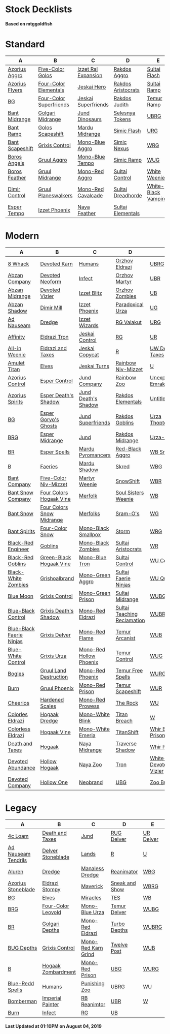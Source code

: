 # Stock Decklists
#### Based on mtggoldfish


# Standard

|                                A                                 |                                        B                                         |                                    C                                     |                                   D                                    |                                     E                                      |
|------------------------------------------------------------------|----------------------------------------------------------------------------------|--------------------------------------------------------------------------|------------------------------------------------------------------------|----------------------------------------------------------------------------|
|[Azorius Aggro](./mtggoldfish/Standard/decks/Azorius_Aggro.md)    |[Five-Color Golos](./mtggoldfish/Standard/decks/Five-Color_Golos.md)              |[Izzet Ral Expansion](./mtggoldfish/Standard/decks/Izzet_Ral_Expansion.md)|[Rakdos Aggro](./mtggoldfish/Standard/decks/Rakdos_Aggro.md)            |[Sultai Flash](./mtggoldfish/Standard/decks/Sultai_Flash.md)                |
|[Azorius Flyers](./mtggoldfish/Standard/decks/Azorius_Flyers.md)  |[Four-Color Elementals](./mtggoldfish/Standard/decks/Four-Color_Elementals.md)    |[Jeskai Hero](./mtggoldfish/Standard/decks/Jeskai_Hero.md)                |[Rakdos Aristocrats](./mtggoldfish/Standard/decks/Rakdos_Aristocrats.md)|[Sultai Ramp](./mtggoldfish/Standard/decks/Sultai_Ramp.md)                  |
|[BG](./mtggoldfish/Standard/decks/BG.md)                          |[Four-Color Superfriends](./mtggoldfish/Standard/decks/Four-Color_Superfriends.md)|[Jeskai Superfriends](./mtggoldfish/Standard/decks/Jeskai_Superfriends.md)|[Rakdos Judith](./mtggoldfish/Standard/decks/Rakdos_Judith.md)          |[Temur Ramp](./mtggoldfish/Standard/decks/Temur_Ramp.md)                    |
|[Bant Midrange](./mtggoldfish/Standard/decks/Bant_Midrange.md)    |[Golgari Midrange](./mtggoldfish/Standard/decks/Golgari_Midrange.md)              |[Jund Dinosaurs](./mtggoldfish/Standard/decks/Jund_Dinosaurs.md)          |[Selesnya Tokens](./mtggoldfish/Standard/decks/Selesnya_Tokens.md)      |[UBRG](./mtggoldfish/Standard/decks/UBRG.md)                                |
|[Bant Ramp](./mtggoldfish/Standard/decks/Bant_Ramp.md)            |[Golos Scapeshift](./mtggoldfish/Standard/decks/Golos_Scapeshift.md)              |[Mardu Midrange](./mtggoldfish/Standard/decks/Mardu_Midrange.md)          |[Simic Flash](./mtggoldfish/Standard/decks/Simic_Flash.md)              |[URG](./mtggoldfish/Standard/decks/URG.md)                                  |
|[Bant Scapeshift](./mtggoldfish/Standard/decks/Bant_Scapeshift.md)|[Grixis Control](./mtggoldfish/Standard/decks/Grixis_Control.md)                  |[Mono-Blue Aggro](./mtggoldfish/Standard/decks/Mono-Blue_Aggro.md)        |[Simic Nexus](./mtggoldfish/Standard/decks/Simic_Nexus.md)              |[WRG](./mtggoldfish/Standard/decks/WRG.md)                                  |
|[Boros Angels](./mtggoldfish/Standard/decks/Boros_Angels.md)      |[Gruul Aggro](./mtggoldfish/Standard/decks/Gruul_Aggro.md)                        |[Mono-Blue Tempo](./mtggoldfish/Standard/decks/Mono-Blue_Tempo.md)        |[Simic Ramp](./mtggoldfish/Standard/decks/Simic_Ramp.md)                |[WUG](./mtggoldfish/Standard/decks/WUG.md)                                  |
|[Boros Feather](./mtggoldfish/Standard/decks/Boros_Feather.md)    |[Gruul Midrange](./mtggoldfish/Standard/decks/Gruul_Midrange.md)                  |[Mono-Red Aggro](./mtggoldfish/Standard/decks/Mono-Red_Aggro.md)          |[Sultai Control](./mtggoldfish/Standard/decks/Sultai_Control.md)        |[White Weenie](./mtggoldfish/Standard/decks/White_Weenie.md)                |
|[Dimir Control](./mtggoldfish/Standard/decks/Dimir_Control.md)    |[Gruul Planeswalkers](./mtggoldfish/Standard/decks/Gruul_Planeswalkers.md)        |[Mono-Red Cavalcade](./mtggoldfish/Standard/decks/Mono-Red_Cavalcade.md)  |[Sultai Dreadhorde](./mtggoldfish/Standard/decks/Sultai_Dreadhorde.md)  |[White-Black Vampires](./mtggoldfish/Standard/decks/White-Black_Vampires.md)|
|[Esper Tempo](./mtggoldfish/Standard/decks/Esper_Tempo.md)        |[Izzet Phoenix](./mtggoldfish/Standard/decks/Izzet_Phoenix.md)                    |[Naya Feather](./mtggoldfish/Standard/decks/Naya_Feather.md)              |[Sultai Elementals](./mtggoldfish/Standard/decks/Sultai_Elementals.md)  |                                                                            |


# Modern

|                                        A                                         |                                         B                                          |                                       C                                        |                                           D                                            |                                          E                                           |
|----------------------------------------------------------------------------------|------------------------------------------------------------------------------------|--------------------------------------------------------------------------------|----------------------------------------------------------------------------------------|--------------------------------------------------------------------------------------|
|[8 Whack](./mtggoldfish/Modern/decks/8_Whack.md)                                  |[Devoted Karn](./mtggoldfish/Modern/decks/Devoted_Karn.md)                          |[Humans](./mtggoldfish/Modern/decks/Humans.md)                                  |[Orzhov Eldrazi](./mtggoldfish/Modern/decks/Orzhov_Eldrazi.md)                          |[UBRG](./mtggoldfish/Modern/decks/UBRG.md)                                            |
|[Abzan Company](./mtggoldfish/Modern/decks/Abzan_Company.md)                      |[Devoted Neoform](./mtggoldfish/Modern/decks/Devoted_Neoform.md)                    |[Infect](./mtggoldfish/Modern/decks/Infect.md)                                  |[Orzhov Martyr](./mtggoldfish/Modern/decks/Orzhov_Martyr.md)                            |[UBR](./mtggoldfish/Modern/decks/UBR.md)                                              |
|[Abzan Midrange](./mtggoldfish/Modern/decks/Abzan_Midrange.md)                    |[Devoted Vizier](./mtggoldfish/Modern/decks/Devoted_Vizier.md)                      |[Izzet Blitz](./mtggoldfish/Modern/decks/Izzet_Blitz.md)                        |[Orzhov Zombies](./mtggoldfish/Modern/decks/Orzhov_Zombies.md)                          |[UB](./mtggoldfish/Modern/decks/UB.md)                                                |
|[Abzan Shadow](./mtggoldfish/Modern/decks/Abzan_Shadow.md)                        |[Dimir Mill](./mtggoldfish/Modern/decks/Dimir_Mill.md)                              |[Izzet Phoenix](./mtggoldfish/Modern/decks/Izzet_Phoenix.md)                    |[Paradoxical Urza](./mtggoldfish/Modern/decks/Paradoxical_Urza.md)                      |[UG](./mtggoldfish/Modern/decks/UG.md)                                                |
|[Ad Nauseam](./mtggoldfish/Modern/decks/Ad_Nauseam.md)                            |[Dredge](./mtggoldfish/Modern/decks/Dredge.md)                                      |[Izzet Wizards](./mtggoldfish/Modern/decks/Izzet_Wizards.md)                    |[RG Valakut](./mtggoldfish/Modern/decks/RG_Valakut.md)                                  |[URG](./mtggoldfish/Modern/decks/URG.md)                                              |
|[Affinity](./mtggoldfish/Modern/decks/Affinity.md)                                |[Eldrazi Tron](./mtggoldfish/Modern/decks/Eldrazi_Tron.md)                          |[Jeskai Control](./mtggoldfish/Modern/decks/Jeskai_Control.md)                  |[RG](./mtggoldfish/Modern/decks/RG.md)                                                  |[UR](./mtggoldfish/Modern/decks/UR.md)                                                |
|[All-in Weenie](./mtggoldfish/Modern/decks/All-in_Weenie.md)                      |[Eldrazi and Taxes](./mtggoldfish/Modern/decks/Eldrazi_and_Taxes.md)                |[Jeskai Copycat](./mtggoldfish/Modern/decks/Jeskai_Copycat.md)                  |[R](./mtggoldfish/Modern/decks/R.md)                                                    |[UW Death & Taxes](./mtggoldfish/Modern/decks/UW_Death_&_Taxes.md)                    |
|[Amulet Titan](./mtggoldfish/Modern/decks/Amulet_Titan.md)                        |[Elves](./mtggoldfish/Modern/decks/Elves.md)                                        |[Jeskai Turns](./mtggoldfish/Modern/decks/Jeskai_Turns.md)                      |[Rainbow Niv-Mizzet](./mtggoldfish/Modern/decks/Rainbow_Niv-Mizzet.md)                  |[U](./mtggoldfish/Modern/decks/U.md)                                                  |
|[Azorius Control](./mtggoldfish/Modern/decks/Azorius_Control.md)                  |[Esper Control](./mtggoldfish/Modern/decks/Esper_Control.md)                        |[Jund Company](./mtggoldfish/Modern/decks/Jund_Company.md)                      |[Rainbow Zoo](./mtggoldfish/Modern/decks/Rainbow_Zoo.md)                                |[Unexpected Emrakul](./mtggoldfish/Modern/decks/Unexpected_Emrakul.md)                |
|[Azorius Spirits](./mtggoldfish/Modern/decks/Azorius_Spirits.md)                  |[Esper Death's Shadow](./mtggoldfish/Modern/decks/Esper_Death's_Shadow.md)          |[Jund Death's Shadow](./mtggoldfish/Modern/decks/Jund_Death's_Shadow.md)        |[Rakdos Elementals](./mtggoldfish/Modern/decks/Rakdos_Elementals.md)                    |[Untitled](./mtggoldfish/Modern/decks/Untitled.md)                                    |
|[BG](./mtggoldfish/Modern/decks/BG.md)                                            |[Esper Goryo's Ghosts](./mtggoldfish/Modern/decks/Esper_Goryo's_Ghosts.md)          |[Jund Superfriends](./mtggoldfish/Modern/decks/Jund_Superfriends.md)            |[Rakdos Goblins](./mtggoldfish/Modern/decks/Rakdos_Goblins.md)                          |[Urza ThopterSword](./mtggoldfish/Modern/decks/Urza_ThopterSword.md)                  |
|[BRG](./mtggoldfish/Modern/decks/BRG.md)                                          |[Esper Midrange](./mtggoldfish/Modern/decks/Esper_Midrange.md)                      |[Jund](./mtggoldfish/Modern/decks/Jund.md)                                      |[Rakdos Midrange](./mtggoldfish/Modern/decks/Rakdos_Midrange.md)                        |[Urza-O's](./mtggoldfish/Modern/decks/Urza-O's.md)                                    |
|[BR](./mtggoldfish/Modern/decks/BR.md)                                            |[Esper Spells](./mtggoldfish/Modern/decks/Esper_Spells.md)                          |[Mardu Pyromancers](./mtggoldfish/Modern/decks/Mardu_Pyromancers.md)            |[Red-Black Aggro](./mtggoldfish/Modern/decks/Red-Black_Aggro.md)                        |[WB Smallpox](./mtggoldfish/Modern/decks/WB_Smallpox.md)                              |
|[B](./mtggoldfish/Modern/decks/B.md)                                              |[Faeries](./mtggoldfish/Modern/decks/Faeries.md)                                    |[Mardu Shadow](./mtggoldfish/Modern/decks/Mardu_Shadow.md)                      |[Skred](./mtggoldfish/Modern/decks/Skred.md)                                            |[WBG](./mtggoldfish/Modern/decks/WBG.md)                                              |
|[Bant Company](./mtggoldfish/Modern/decks/Bant_Company.md)                        |[Five-Color Niv-Mizzet](./mtggoldfish/Modern/decks/Five-Color_Niv-Mizzet.md)        |[Martyr Weenie](./mtggoldfish/Modern/decks/Martyr_Weenie.md)                    |[SnowShift](./mtggoldfish/Modern/decks/SnowShift.md)                                    |[WBR](./mtggoldfish/Modern/decks/WBR.md)                                              |
|[Bant Snow Company](./mtggoldfish/Modern/decks/Bant_Snow_Company.md)              |[Four Colors Hogaak Vine](./mtggoldfish/Modern/decks/Four_Colors_Hogaak_Vine.md)    |[Merfolk](./mtggoldfish/Modern/decks/Merfolk.md)                                |[Soul Sisters Weenie](./mtggoldfish/Modern/decks/Soul_Sisters_Weenie.md)                |[WB](./mtggoldfish/Modern/decks/WB.md)                                                |
|[Bant Snow](./mtggoldfish/Modern/decks/Bant_Snow.md)                              |[Four Colors Snow Midrange](./mtggoldfish/Modern/decks/Four_Colors_Snow_Midrange.md)|[Merfolks](./mtggoldfish/Modern/decks/Merfolks.md)                              |[Sram-O's](./mtggoldfish/Modern/decks/Sram-O's.md)                                      |[WG](./mtggoldfish/Modern/decks/WG.md)                                                |
|[Bant Spirits](./mtggoldfish/Modern/decks/Bant_Spirits.md)                        |[Four-Color Snow](./mtggoldfish/Modern/decks/Four-Color_Snow.md)                    |[Mono-Black Smallpox](./mtggoldfish/Modern/decks/Mono-Black_Smallpox.md)        |[Storm](./mtggoldfish/Modern/decks/Storm.md)                                            |[WRG](./mtggoldfish/Modern/decks/WRG.md)                                              |
|[Black-Red Engineer](./mtggoldfish/Modern/decks/Black-Red_Engineer.md)            |[Goblins](./mtggoldfish/Modern/decks/Goblins.md)                                    |[Mono-Black Zombies](./mtggoldfish/Modern/decks/Mono-Black_Zombies.md)          |[Sultai Aristocrats](./mtggoldfish/Modern/decks/Sultai_Aristocrats.md)                  |[WR](./mtggoldfish/Modern/decks/WR.md)                                                |
|[Black-Red Goblins](./mtggoldfish/Modern/decks/Black-Red_Goblins.md)              |[Green-Black Hogaak Vine](./mtggoldfish/Modern/decks/Green-Black_Hogaak_Vine.md)    |[Mono-Blue Tron](./mtggoldfish/Modern/decks/Mono-Blue_Tron.md)                  |[Sultai Control](./mtggoldfish/Modern/decks/Sultai_Control.md)                          |[WU Control](./mtggoldfish/Modern/decks/WU_Control.md)                                |
|[Black-White Zombies](./mtggoldfish/Modern/decks/Black-White_Zombies.md)          |[Grishoalbrand](./mtggoldfish/Modern/decks/Grishoalbrand.md)                        |[Mono-Green Aggro](./mtggoldfish/Modern/decks/Mono-Green_Aggro.md)              |[Sultai Faerie Ninjas](./mtggoldfish/Modern/decks/Sultai_Faerie_Ninjas.md)              |[WU Quest](./mtggoldfish/Modern/decks/WU_Quest.md)                                    |
|[Blue Moon](./mtggoldfish/Modern/decks/Blue_Moon.md)                              |[Grixis Control](./mtggoldfish/Modern/decks/Grixis_Control.md)                      |[Mono-Green Prison](./mtggoldfish/Modern/decks/Mono-Green_Prison.md)            |[Sultai Midrange](./mtggoldfish/Modern/decks/Sultai_Midrange.md)                        |[WUBG](./mtggoldfish/Modern/decks/WUBG.md)                                            |
|[Blue-Black Control](./mtggoldfish/Modern/decks/Blue-Black_Control.md)            |[Grixis Death's Shadow](./mtggoldfish/Modern/decks/Grixis_Death's_Shadow.md)        |[Mono-Red Eldrazi](./mtggoldfish/Modern/decks/Mono-Red_Eldrazi.md)              |[Sultai Teaching Reclamation](./mtggoldfish/Modern/decks/Sultai_Teaching_Reclamation.md)|[WUBRG](./mtggoldfish/Modern/decks/WUBRG.md)                                          |
|[Blue-Black Faerie Ninjas](./mtggoldfish/Modern/decks/Blue-Black_Faerie_Ninjas.md)|[Grixis Delver](./mtggoldfish/Modern/decks/Grixis_Delver.md)                        |[Mono-Red Flame](./mtggoldfish/Modern/decks/Mono-Red_Flame.md)                  |[Temur Arcanist](./mtggoldfish/Modern/decks/Temur_Arcanist.md)                          |[WUB](./mtggoldfish/Modern/decks/WUB.md)                                              |
|[Blue-White Control](./mtggoldfish/Modern/decks/Blue-White_Control.md)            |[Grixis Urza](./mtggoldfish/Modern/decks/Grixis_Urza.md)                            |[Mono-Red Hollow Phoenix](./mtggoldfish/Modern/decks/Mono-Red_Hollow_Phoenix.md)|[Temur Control](./mtggoldfish/Modern/decks/Temur_Control.md)                            |[WUG](./mtggoldfish/Modern/decks/WUG.md)                                              |
|[Bogles](./mtggoldfish/Modern/decks/Bogles.md)                                    |[Gruul Land Destruction](./mtggoldfish/Modern/decks/Gruul_Land_Destruction.md)      |[Mono-Red Phoenix](./mtggoldfish/Modern/decks/Mono-Red_Phoenix.md)              |[Temur Free Spells](./mtggoldfish/Modern/decks/Temur_Free_Spells.md)                    |[WURG](./mtggoldfish/Modern/decks/WURG.md)                                            |
|[Burn](./mtggoldfish/Modern/decks/Burn.md)                                        |[Gruul Phoenix](./mtggoldfish/Modern/decks/Gruul_Phoenix.md)                        |[Mono-Red Prison](./mtggoldfish/Modern/decks/Mono-Red_Prison.md)                |[Temur Scapeshift](./mtggoldfish/Modern/decks/Temur_Scapeshift.md)                      |[WUR](./mtggoldfish/Modern/decks/WUR.md)                                              |
|[Cheerios](./mtggoldfish/Modern/decks/Cheerios.md)                                |[Hardened Scales](./mtggoldfish/Modern/decks/Hardened_Scales.md)                    |[Mono-Red Prowess](./mtggoldfish/Modern/decks/Mono-Red_Prowess.md)              |[The Rock](./mtggoldfish/Modern/decks/The_Rock.md)                                      |[WU](./mtggoldfish/Modern/decks/WU.md)                                                |
|[Colorles Eldrazi](./mtggoldfish/Modern/decks/Colorles_Eldrazi.md)                |[Hogaak Dredge](./mtggoldfish/Modern/decks/Hogaak_Dredge.md)                        |[Mono-White Blink](./mtggoldfish/Modern/decks/Mono-White_Blink.md)              |[Titan Breach](./mtggoldfish/Modern/decks/Titan_Breach.md)                              |[W](./mtggoldfish/Modern/decks/W.md)                                                  |
|[Colorless Eldrazi](./mtggoldfish/Modern/decks/Colorless_Eldrazi.md)              |[Hogaak Vine](./mtggoldfish/Modern/decks/Hogaak_Vine.md)                            |[Mono-White Emeria](./mtggoldfish/Modern/decks/Mono-White_Emeria.md)            |[TitanShift](./mtggoldfish/Modern/decks/TitanShift.md)                                  |[Whir Engineer Prison](./mtggoldfish/Modern/decks/Whir_Engineer_Prison.md)            |
|[Death and Taxes](./mtggoldfish/Modern/decks/Death_and_Taxes.md)                  |[Hogaak](./mtggoldfish/Modern/decks/Hogaak.md)                                      |[Naya Midrange](./mtggoldfish/Modern/decks/Naya_Midrange.md)                    |[Traverse Shadow](./mtggoldfish/Modern/decks/Traverse_Shadow.md)                        |[Whir Prison](./mtggoldfish/Modern/decks/Whir_Prison.md)                              |
|[Devoted Abundance](./mtggoldfish/Modern/decks/Devoted_Abundance.md)              |[Hollow Hogaak](./mtggoldfish/Modern/decks/Hollow_Hogaak.md)                        |[Naya Zoo](./mtggoldfish/Modern/decks/Naya_Zoo.md)                              |[Tron](./mtggoldfish/Modern/decks/Tron.md)                                              |[White-Green Devoted Vizier](./mtggoldfish/Modern/decks/White-Green_Devoted_Vizier.md)|
|[Devoted Company](./mtggoldfish/Modern/decks/Devoted_Company.md)                  |[Hollow One](./mtggoldfish/Modern/decks/Hollow_One.md)                              |[Neobrand](./mtggoldfish/Modern/decks/Neobrand.md)                              |[UBG](./mtggoldfish/Modern/decks/UBG.md)                                                |[Zoo Burn](./mtggoldfish/Modern/decks/Zoo_Burn.md)                                    |


# Legacy

|                                   A                                    |                                  B                                   |                                   C                                    |                              D                               |                         E                          |
|------------------------------------------------------------------------|----------------------------------------------------------------------|------------------------------------------------------------------------|--------------------------------------------------------------|----------------------------------------------------|
|[4c Loam](./mtggoldfish/Legacy/decks/4c_Loam.md)                        |[Death and Taxes](./mtggoldfish/Legacy/decks/Death_and_Taxes.md)      |[Jund](./mtggoldfish/Legacy/decks/Jund.md)                              |[RUG Delver](./mtggoldfish/Legacy/decks/RUG_Delver.md)        |[UR Delver](./mtggoldfish/Legacy/decks/UR_Delver.md)|
|[Ad Nauseam Tendrils](./mtggoldfish/Legacy/decks/Ad_Nauseam_Tendrils.md)|[Delver Stoneblade](./mtggoldfish/Legacy/decks/Delver_Stoneblade.md)  |[Lands](./mtggoldfish/Legacy/decks/Lands.md)                            |[R](./mtggoldfish/Legacy/decks/R.md)                          |[U](./mtggoldfish/Legacy/decks/U.md)                |
|[Aluren](./mtggoldfish/Legacy/decks/Aluren.md)                          |[Dredge](./mtggoldfish/Legacy/decks/Dredge.md)                        |[Manaless Dredge](./mtggoldfish/Legacy/decks/Manaless_Dredge.md)        |[Reanimator](./mtggoldfish/Legacy/decks/Reanimator.md)        |[WBG](./mtggoldfish/Legacy/decks/WBG.md)            |
|[Azorius Stoneblade](./mtggoldfish/Legacy/decks/Azorius_Stoneblade.md)  |[Eldrazi Stompy](./mtggoldfish/Legacy/decks/Eldrazi_Stompy.md)        |[Maverick](./mtggoldfish/Legacy/decks/Maverick.md)                      |[Sneak and Show](./mtggoldfish/Legacy/decks/Sneak_and_Show.md)|[WBRG](./mtggoldfish/Legacy/decks/WBRG.md)          |
|[BG](./mtggoldfish/Legacy/decks/BG.md)                                  |[Elves](./mtggoldfish/Legacy/decks/Elves.md)                          |[Miracles](./mtggoldfish/Legacy/decks/Miracles.md)                      |[TES](./mtggoldfish/Legacy/decks/TES.md)                      |[WB](./mtggoldfish/Legacy/decks/WB.md)              |
|[BRG](./mtggoldfish/Legacy/decks/BRG.md)                                |[Four-Color Leovold](./mtggoldfish/Legacy/decks/Four-Color_Leovold.md)|[Mono-Blue Urza](./mtggoldfish/Legacy/decks/Mono-Blue_Urza.md)          |[Temur Delver](./mtggoldfish/Legacy/decks/Temur_Delver.md)    |[WUBG](./mtggoldfish/Legacy/decks/WUBG.md)          |
|[BR](./mtggoldfish/Legacy/decks/BR.md)                                  |[Golgari Depths](./mtggoldfish/Legacy/decks/Golgari_Depths.md)        |[Mono-Red Eldrazi](./mtggoldfish/Legacy/decks/Mono-Red_Eldrazi.md)      |[Turbo Depths](./mtggoldfish/Legacy/decks/Turbo_Depths.md)    |[WUBRG](./mtggoldfish/Legacy/decks/WUBRG.md)        |
|[BUG Depths](./mtggoldfish/Legacy/decks/BUG_Depths.md)                  |[Grixis Control](./mtggoldfish/Legacy/decks/Grixis_Control.md)        |[Mono-Red Karn Grind](./mtggoldfish/Legacy/decks/Mono-Red_Karn_Grind.md)|[Twelve Post](./mtggoldfish/Legacy/decks/Twelve_Post.md)      |[WUB](./mtggoldfish/Legacy/decks/WUB.md)            |
|[B](./mtggoldfish/Legacy/decks/B.md)                                    |[Hogaak Zombardment](./mtggoldfish/Legacy/decks/Hogaak_Zombardment.md)|[Mono-Red Prison](./mtggoldfish/Legacy/decks/Mono-Red_Prison.md)        |[UBG](./mtggoldfish/Legacy/decks/UBG.md)                      |[WURG](./mtggoldfish/Legacy/decks/WURG.md)          |
|[Blue-Redd Spells](./mtggoldfish/Legacy/decks/Blue-Redd_Spells.md)      |[Humans](./mtggoldfish/Legacy/decks/Humans.md)                        |[Punishing Zoo](./mtggoldfish/Legacy/decks/Punishing_Zoo.md)            |[UBRG](./mtggoldfish/Legacy/decks/UBRG.md)                    |[WU](./mtggoldfish/Legacy/decks/WU.md)              |
|[Bomberman](./mtggoldfish/Legacy/decks/Bomberman.md)                    |[Imperial Painter](./mtggoldfish/Legacy/decks/Imperial_Painter.md)    |[RB Reanimtor](./mtggoldfish/Legacy/decks/RB_Reanimtor.md)              |[UBR](./mtggoldfish/Legacy/decks/UBR.md)                      |[W](./mtggoldfish/Legacy/decks/W.md)                |
|[Burn](./mtggoldfish/Legacy/decks/Burn.md)                              |[Infect](./mtggoldfish/Legacy/decks/Infect.md)                        |[RG](./mtggoldfish/Legacy/decks/RG.md)                                  |[UB](./mtggoldfish/Legacy/decks/UB.md)                        |                                                    |



#### Last Updated at 01:10PM on August 04, 2019